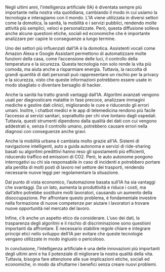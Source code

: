 Negli ultimi anni, l’intelligenza artificiale (IA) è diventata sempre più importante nella nostra vita quotidiana, cambiando il modo in cui usiamo la tecnologia e interagiamo con il mondo. L’IA viene utilizzata in diversi settori come la domotica, la sanità, la mobilità e i servizi pubblici, rendendo molte attività più semplici, veloci e personalizzate. Però, questa diffusione solleva anche alcune questioni etiche, sociali ed economiche che è importante analizzare per capire le conseguenze a lungo termine.

Uno dei settori più influenzati dall’IA è la domotica. Assistenti vocali come Amazon Alexa e Google Assistant permettono di automatizzare molte funzioni della casa, come l’accensione delle luci, il controllo della temperatura e la sicurezza. Questa tecnologia non solo rende la vita più comoda, ma aiuta anche a risparmiare energia. Tuttavia, la raccolta di grandi quantità di dati personali può rappresentare un rischio per la privacy e la sicurezza, visto che queste informazioni potrebbero essere usate in modo sbagliato o diventare bersaglio di hacker.

Anche la sanità ha tratto grandi vantaggi dall’IA. Algoritmi avanzati vengono usati per diagnosticare malattie in fase precoce, analizzare immagini mediche e gestire dati clinici, migliorando le cure e riducendo gli errori umani. Inoltre, i chatbot medici e le app di telemedicina rendono più facile l’accesso ai servizi sanitari, soprattutto per chi vive lontano dagli ospedali. Tuttavia, questi strumenti dipendono dalla qualità dei dati con cui vengono addestrati e, senza il controllo umano, potrebbero causare errori nella diagnosi con conseguenze anche gravi.

Anche la mobilità urbana è cambiata molto grazie all’IA. Sistemi di navigazione intelligenti, auto a guida autonoma e servizi di ride-sharing basati su algoritmi predittivi hanno reso gli spostamenti più efficienti, riducendo traffico ed emissioni di CO2. Però, le auto autonome pongono interrogativi su chi sia responsabile in caso di incidenti e potrebbero portare alla perdita di molti posti di lavoro nel settore dei trasporti, rendendo necessarie nuove leggi per regolamentare la situazione.

Dal punto di vista economico, l’automazione basata sull’IA ha sia vantaggi che svantaggi. Da un lato, aumenta la produttività e riduce i costi, ma dall’altro potrebbe sostituire molti lavoratori, causando un aumento della disoccupazione. Per affrontare questo problema, è fondamentale investire nella formazione di nuove competenze per aiutare i lavoratori a trovare nuove opportunità nel mercato del lavoro.

Infine, c’è anche un aspetto etico da considerare. L’uso dei dati, la trasparenza degli algoritmi e il rischio di discriminazione sono questioni importanti da affrontare. È necessario stabilire regole chiare e integrare principi etici nello sviluppo dell’IA per evitare che queste tecnologie vengano utilizzate in modo ingiusto o pericoloso.

In conclusione, l’intelligenza artificiale è una delle innovazioni più importanti degli ultimi anni e ha il potenziale di migliorare la nostra qualità della vita. Tuttavia, bisogna fare attenzione alle sue implicazioni etiche, sociali ed economiche, in modo da sfruttarne i benefici senza creare nuovi problemi.

